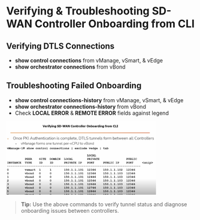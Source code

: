 # Verifying & Troubleshooting SD-WAN Controller Onboarding from CLI

## Verifying DTLS Connections
- **show control connections** from vManage, vSmart, & vEdge
- **show orchestrator connections** from vBond

## Troubleshooting Failed Onboarding
- **show control connections-history** from vManage, vSmart, & vEdge
- **show orchestrator connections-history** from vBond
- Check **LOCAL ERROR** & **REMOTE ERROR** fields against legend

<img src="../images/verify_sd-wan_onbaording_cli.png" alt="Verifying & Troubleshooting SD-WAN Controller Onboarding from CLI" width="400"/>

> **Tip:** Use the above commands to verify tunnel status and diagnose onboarding issues between controllers.
